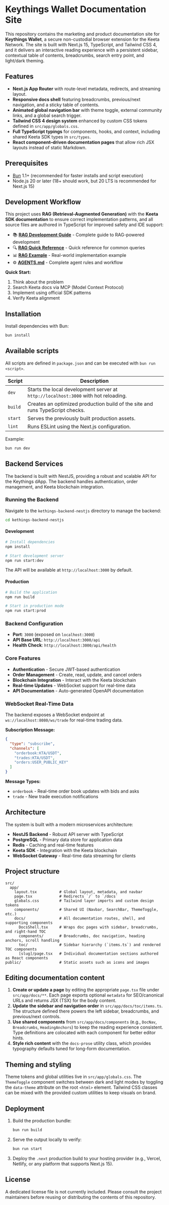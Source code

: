 # Keythings Wallet Documentation Site

This repository contains the marketing and product documentation site for **Keythings Wallet**, a secure non-custodial browser extension for the Keeta Network. The site is built with Next.js 15, TypeScript, and Tailwind CSS 4, and it delivers an interactive reading experience with a persistent sidebar, contextual table of contents, breadcrumbs, search entry point, and light/dark theming.

## Features

- **Next.js App Router** with route-level metadata, redirects, and streaming layout.
- **Responsive docs shell** featuring breadcrumbs, previous/next navigation, and a sticky table of contents.
- **Animated global navigation bar** with theme toggle, external community links, and a global search trigger.
- **Tailwind CSS 4 design system** enhanced by custom CSS tokens defined in `src/app/globals.css`.
- **Full TypeScript typings** for components, hooks, and context, including shared Keeta SDK types in `src/types`.
- **React component–driven documentation pages** that allow rich JSX layouts instead of static Markdown.

## Prerequisites

- [Bun](https://bun.sh) 1.1+ (recommended for faster installs and script execution)
- Node.js 20 or later (18+ should work, but 20 LTS is recommended for Next.js 15)

## Development Workflow

This project uses **RAG (Retrieval-Augmented Generation)** with the **Keeta SDK documentation** to ensure correct implementation patterns, and all source files are authored in TypeScript for improved safety and IDE support:

- 📚 **[RAG Development Guide](./RAG_DEVELOPMENT_GUIDE.md)** - Complete guide to RAG-powered development
- 🔍 **[RAG Quick Reference](./RAG_QUICK_REFERENCE.md)** - Quick reference for common queries
- 📊 **[RAG Example](./RAG_EXAMPLE_BALANCE_TRACKING.md)** - Real-world implementation example
- ⚙️ **[AGENTS.md](./AGENTS.md)** - Complete agent rules and workflow

**Quick Start:**
1. Think about the problem
2. Search Keeta docs via MCP (Model Context Protocol)
3. Implement using official SDK patterns
4. Verify Keeta alignment

## Installation

Install dependencies with Bun:

```bash
bun install
```

## Available scripts

All scripts are defined in `package.json` and can be executed with `bun run <script>`.

| Script | Description |
| --- | --- |
| `dev` | Starts the local development server at `http://localhost:3000` with hot reloading. |
| `build` | Creates an optimized production build of the site and runs TypeScript checks. |
| `start` | Serves the previously built production assets. |
| `lint` | Runs ESLint using the Next.js configuration. |

Example:

```bash
bun run dev
```

## Backend Services

The backend is built with NestJS, providing a robust and scalable API for the Keythings dApp. The backend handles authentication, order management, and Keeta blockchain integration.

### Running the Backend

Navigate to the `kethings-backend-nestjs` directory to manage the backend:

```bash
cd kethings-backend-nestjs
```

#### Development

```bash
# Install dependencies
npm install

# Start development server
npm run start:dev
```

The API will be available at `http://localhost:3000` by default.

#### Production

```bash
# Build the application
npm run build

# Start in production mode
npm run start:prod
```

### Backend Configuration

- **Port**: `3000` (exposed on `localhost:3000`)
- **API Base URL**: `http://localhost:3000/api`
- **Health Check**: `http://localhost:3000/api/health`

### Core Features

- **Authentication** - Secure JWT-based authentication
- **Order Management** - Create, read, update, and cancel orders
- **Blockchain Integration** - Interact with the Keeta blockchain
- **Real-time Updates** - WebSocket support for real-time data
- **API Documentation** - Auto-generated OpenAPI documentation

### WebSocket Real-Time Data

The backend exposes a WebSocket endpoint at `ws://localhost:8080/ws/trade` for real-time trading data.

**Subscription Message:**
```json
{
  "type": "subscribe",
  "channels": [
    "orderbook:KTA/USDT",
    "trades:KTA/USDT",
    "orders:USER_PUBLIC_KEY"
  ]
}
```

**Message Types:**
- `orderbook` - Real-time order book updates with bids and asks
- `trade` - New trade execution notifications

## Architecture

The system is built with a modern microservices architecture:

- **NestJS Backend** - Robust API server with TypeScript
- **PostgreSQL** - Primary data store for application data
- **Redis** - Caching and real-time features
- **Keeta SDK** - Integration with the Keeta blockchain
- **WebSocket Gateway** - Real-time data streaming for clients

## Project structure

```
src/
  app/
    layout.tsx          # Global layout, metadata, and navbar
    page.tsx            # Redirects `/` to `/docs`
    globals.css         # Tailwind layer imports and custom design tokens
    components/         # Shared UI (Navbar, SearchBar, ThemeToggle, etc.)
    docs/               # All documentation routes, shell, and supporting components
      DocsShell.tsx     # Wraps doc pages with sidebar, breadcrumbs, and right-hand TOC
      components/       # Breadcrumbs, doc navigation, heading anchors, scroll handling
      toc/              # Sidebar hierarchy (`items.ts`) and rendered TOC components
      [slug]/page.tsx   # Individual documentation sections authored as React components
public/                 # Static assets such as icons and images
```

## Editing documentation content

1. **Create or update a page** by editing the appropriate `page.tsx` file under `src/app/docs/**`. Each page exports optional `metadata` for SEO/canonical URLs and returns JSX (TSX) for the body content.
2. **Update the sidebar and navigation order** in `src/app/docs/toc/items.ts`. The structure defined there powers the left sidebar, breadcrumbs, and previous/next controls.
3. **Use shared components** from `src/app/docs/components` (e.g., `DocNav`, `Breadcrumbs`, `HeadingAnchors`) to keep the reading experience consistent. Type definitions are colocated with each component for better editor hints.
4. **Style rich content** with the `docs-prose` utility class, which provides typography defaults tuned for long-form documentation.

## Theming and styling

Theme tokens and global utilities live in `src/app/globals.css`. The `ThemeToggle` component switches between dark and light modes by toggling the `data-theme` attribute on the root `<html>` element. Tailwind CSS classes can be mixed with the provided custom utilities to keep visuals on brand.

## Deployment

1. Build the production bundle:
   ```bash
   bun run build
   ```
2. Serve the output locally to verify:
   ```bash
   bun run start
   ```
3. Deploy the `.next` production build to your hosting provider (e.g., Vercel, Netlify, or any platform that supports Next.js 15).

## License

A dedicated license file is not currently included. Please consult the project maintainers before reusing or distributing the contents of this repository.
